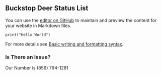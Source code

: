 ## Buckstop Deer Status List

You can use the [editor on GitHub](https://github.com/buckstoplist/buckstoplist.github.io/edit/main/README.md) to maintain and preview the content for your website in Markdown files.

```{r, echo = FALSE}
print("Hello World")
```

For more details see [Basic writing and formatting syntax](https://docs.github.com/en/github/writing-on-github/getting-started-with-writing-and-formatting-on-github/basic-writing-and-formatting-syntax).

### Is There an Issue?

Our Number is (856) 794-1281
